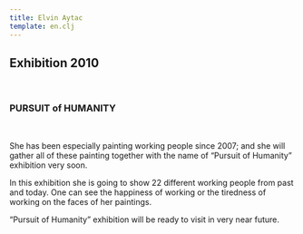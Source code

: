 ```yaml
---
title: Elvin Aytac
template: en.clj
---
```


## Exhibition 2010

<br>

### PURSUIT of HUMANITY

<br>

She has been especially painting working people since 2007; and she will
gather all of these painting together with the name of “Pursuit of
Humanity” exhibition very soon.

In this exhibition she is going to show 22 different working people from
past and today. One can see the happiness of working or the tiredness of
working on the faces of her paintings.

“Pursuit of Humanity” exhibition will be ready to visit in very near
future.
